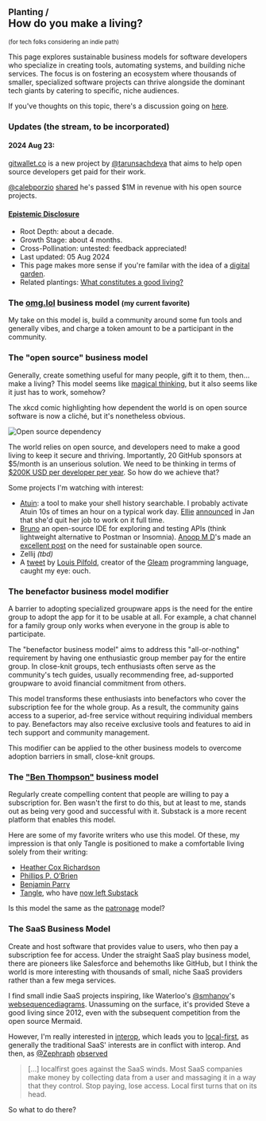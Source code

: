 ## <small>Planting /</small><br/>How do you make a living?

<small>(for tech folks considering an indie path)</small>

This page explores sustainable business models for software developers who
specialize in creating tools, automating systems, and building niche services.
The focus is on fostering an ecosystem where thousands of smaller, specialized
software projects can thrive alongside the dominant tech giants by catering to
specific, niche audiences.

If you've thoughts on this topic, there's a discussion going on
[here](https://x.com/cablelounger/status/1820870510286082193).

### Updates (the stream, to be incorporated)

#### 2024 Aug 23:

[gitwallet.co](https://gitwallet.co) is a new project by
[@tarunsachdeva](https://x.com/tarunsachdeva) that aims to help open source
developers get paid for their work.

[@calebporzio](https://x.com/calebporzio)
[shared](https://x.com/tarunsachdeva/status/1826685615011762435) he's passed
$1M in revenue with his open source projects.


#### [Epistemic Disclosure](https://maggieappleton.com/epistemic-disclosure)

- <span class="epistemic-disclosure" data-tooltip="How long I've been mulling this over">Root Depth</span>: about a decade.
- <span class="epistemic-disclosure" data-tooltip="My progress in articulating and refining the concept">Growth Stage</span>: about 4 months.
- <span class="epistemic-disclosure" data-tooltip="The extent of feedback and external input I've incorporated">Cross-Pollination</span>: untested: feedback appreciated!
- Last updated: 05 Aug 2024
- This page makes more sense if you're familar with the idea of a [digital
  garden](https://maggieappleton.com/garden-history).
- Related plantings: [What constitutes a good living?](./what-constitutes-a-good-living)

### The [omg.lol](https://home.omg.lol) business model <small>(my current favorite)</small>

My take on this model is, build a community around some fun tools and generally
vibes, and charge a token amount to be a participant in the community.

### The "open source" business model

Generally, create something useful for many people, gift it to them, then… make
a living? This model seems like
[magical thinking](https://www.youtube.com/watch?v=tO5sxLapAts), but it also
seems like it just has to work, somehow?

The xkcd comic highlighting how dependent the world is on open source software
is now a cliché, but it's nonetheless obvious.

<img src="https://imgs.xkcd.com/comics/dependency.png" alt="Open source dependency" class="image-xkcd" />

The world relies on open source, and developers need to make a good living to
keep it secure and thriving. Importantly, 20 GitHub sponsors at $5/month is an
unserious solution. We need to be thinking in terms of
[\$200K USD per developer per year](./what-constitutes-a-good-living#:~:text=%24200K%20USD%20per%20year). So
how do we achieve that?

Some projects I'm watching with interest:

- [Atuin](https://atuin.sh): a tool to make your shell history searchable. I
  probably activate Atuin 10s of times an hour on a typical work day.
  [Ellie](https://x.com/ellie_huxtable)
  [announced](https://ellie.wtf/posts/i-quit-my-job-to-work-full-time-on-my-open-source-project)
  in Jan that she'd quit her job to work on it full time.
- [Bruno](https://github.com/usebruno/bruno) an open-source IDE for exploring
  and testing APIs (think lightweight alternative to Postman or Insomnia).
  [Anoop M D](https://github.com/helloanoop)'s made an
  [excellent post](https://github.com/usebruno/bruno/discussions/269) on the
  need for sustainable open source.
- Zellij _(tbd)_
- A [tweet](https://x.com/louispilfold/status/1817870737165664604) by
  [Louis Pilfold](https://x.com/louispilfold), creator of the
  [Gleam](https://gleam.run) programming language, caught my eye: ouch.

### The benefactor business model modifier

A barrier to adopting specialized groupware apps is the need for the entire
group to adopt the app for it to be usable at all. For example, a chat channel
for a family group only works when everyone in the group is able to
participate.

The "benefactor business model" aims to address this "all-or-nothing"
requirement by having one enthusiastic group member pay for the entire group.
In close-knit groups, tech enthusiasts often serve as the community's tech
guides, usually recommending free, ad-supported groupware to avoid financial
commitment from others.

This model transforms these enthusiasts into benefactors who cover the
subscription fee for the whole group. As a result, the community gains access
to a superior, ad-free service without requiring individual members to pay.
Benefactors may also receive exclusive tools and features to aid in tech
support and community management.

This modifier can be applied to the other business models to overcome adoption
barriers in small, close-knit groups.

### The ["Ben Thompson"](https://stratechery.com) business model

Regularly create compelling content that people are willing to pay a
subscription for. Ben wasn't the first to do this, but at least to me, stands
out as being very good and successful with it. Substack is a more recent
platform that enables this model.

Here are some of my favorite writers who use this model. Of these, my
impression is that only Tangle is positioned to make a comfortable living
solely from their writing:

- [Heather Cox Richardson](https://heathercoxrichardson.substack.com)
- [Phillips P. O’Brien](https://phillipspobrien.substack.com)
- [Benjamin Parry](https://www.skillfulnotes.com)
- [Tangle](https://www.readtangle.com), who have [now left
  Substack](https://tangle.substack.com/p/we-are-no-longer-on-substack)

Is this model the same as the [patronage](https://www.patreon.com) model?

### The SaaS Business Model

Create and host software that provides value to users, who then pay a
subscription fee for access. Under the straight SaaS play business model, there
are pioneers like Salesforce and behemoths like GitHub, but I think the world is
more interesting with thousands of small, niche SaaS providers rather than a few
mega services.

I find small indie SaaS projects inspiring, like Waterloo's
[@smhanov](https://x.com/smhanov)'s
[websequencediagrams](https://websequencediagrams.com). Unassuming on the
surface, it's provided Steve a good living since 2012, even with the subsequent
competition from the open source Mermaid.

However, I'm really interested in
[interop](https://utopia.rosano.ca/interoperable-visions/), which leads you to
[local-first](https://www.inkandswitch.com/local-first/), as generally the
traditional SaaS' interests are in conflict with interop. And then, as
[@Zephraph](https://x.com/Zephraph)
[observed](https://x.com/Zephraph/status/1798418469110902849)

> [...] localfirst goes against the SaaS winds. Most SaaS companies make money
> by collecting data from a user and massaging it in a way that they control.
> Stop paying, lose access. Local first turns that on its head.

So what to do there?

